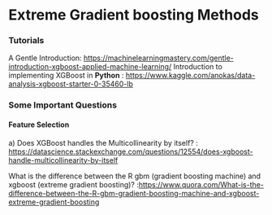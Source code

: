 # Extreme Gradient boosting Methods

### Tutorials
A Gentle Introduction: https://machinelearningmastery.com/gentle-introduction-xgboost-applied-machine-learning/
Introduction to implementing XGBoost in **Python** : https://www.kaggle.com/anokas/data-analysis-xgboost-starter-0-35460-lb

### Some Important Questions
#### Feature Selection
a) Does XGBoost handles the Multicollinearity by itself? : https://datascience.stackexchange.com/questions/12554/does-xgboost-handle-multicollinearity-by-itself


What is the difference between the R gbm (gradient boosting machine) and xgboost (extreme gradient boosting)? :https://www.quora.com/What-is-the-difference-between-the-R-gbm-gradient-boosting-machine-and-xgboost-extreme-gradient-boosting
